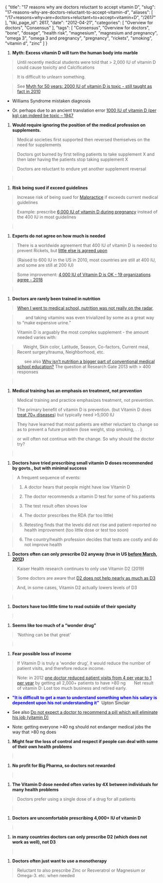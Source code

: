 {
    "title": "17 reasons why are doctors reluctant to accept vitamin D",
    "slug": "17-reasons-why-are-doctors-reluctant-to-accept-vitamin-d",
    "aliases": [
        "/17+reasons+why+are+doctors+reluctant+to+accept+vitamin+D",
        "/2617"
    ],
    "tiki_page_id": 2617,
    "date": "2012-04-21",
    "categories": [
        "Overview for doctors",
        "Consensus"
    ],
    "tags": [
        "Consensus",
        "Overview for doctors",
        "bone",
        "dosage",
        "health risk",
        "magnesium",
        "magnesium and pregnancy",
        "omega 3",
        "omega 3 and pregnancy",
        "pregnancy",
        "rickets",
        "smoking",
        "vitamin d",
        "zinc"
    ]
}


1.  **Myth: Excess vitamin D will turn the human body into marble** 

> Until recently medical students were told that > 2,000 IU of vitamin D could cause toxicity and Calcifications

> It is difficult to unlearn something.

> See [Myth for 50 years: 2000 IU of vitamin D is toxic - still taught as fact in 2010](/posts/myth-for-50-years-2000-iu-of-vitamin-d-is-toxic-still-taught-as-fact-in-2010)

   * Williams Syndrome mistaken diagnosis

   * Or. perhaps due to an ancient translation error [1000 IU of vitamin D (per kg) can indeed be toxic – 1947](/posts/1000-iu-of-vitamin-d-per-kg-can-indeed-be-toxic-1947)

1.  **Would require ignoring the position of the medical profession on supplements.** 

> Medical societies first supported then reversed themselves on the need for supplements

> Doctors got burned by first telling patients to take supplement X and then later having the patients stop taking supplement X

> Doctors are reluctant to endure yet another supplement reversal

> &nbsp;

1.  **Risk being sued if exceed guidelines** 

> Increase risk of being sued for [Malpractice](/tags/malpractice.html) if exceeds current medical guidelines

> Example: prescribe [6,000 IU of vitamin D during pregnancy](/tags/6000-iu-of-vitamin-d-during-pregnancy.html) instead of the 400 IU in most guidelines

> &nbsp;

1.  **Experts do not agree on how much is needed** 

> There is a worldwide agreement that 400 IU of vitamin D is needed to prevent Rickets, but [little else is agreed upon](/tags/little-else-is-agreed-upon.html)

> (Raised to 600 IU in the US in 2010, most countries are still at 400 IU, and some are still at 200 IU)

> Some improvement: [4,000 IU of Vitamin D is OK - 19 organizations agree - 2018](/posts/4000-iu-of-vitamin-d-is-ok-19-organizations-agree-2018)

> &nbsp;

1.  **Doctors are rarely been trained in nutrition** 

> [When I went to medical school, nutrition was not really on the radar](http://www.inforum.com/event/article/id/358757/group/Life/), 

> &nbsp; &nbsp; &nbsp; &nbsp;and taking vitamins was even trivialized by some as a great way to “make expensive urine.”

> Vitamin D is arguably the most complex supplement - the amount needed varies with: 

> &nbsp; &nbsp; &nbsp;Weight, Skin color, Latitude, Season, Co-factors, Current meal, Recent surgery/trauma, Neighborhood, etc.

> &nbsp; &nbsp; &nbsp; see also [Why isn’t nutrition a bigger part of conventional medical school education?](https://www.researchgate.net/post/Why_isnt_nutrition_a_bigger_part_of_conventional_medical_school_education?cp=re65_x_p2&ch=reg&loginT=pYSUqlAw3XImWY0xUdkjwEPXIYCojbcu_-JB78dR2EM%2A&pli=1#view=53480eddd2fd64f47f8b4615) The question at Research Gate 2013 with > 400 responses

> &nbsp;

1.  **Medical training has an emphasis on treatment, not prevention** 

> Medical training and practice emphasizes treatment, not prevention. 

> The primary benefit of vitamin D is prevention. (but Vitamin D does [treat 70+ diseases](/tags/treat-70-diseases.html)) but typically need >5,000 IU

> They have learned that most patients are either reluctant to change so as to prevent a future problem (lose weight, stop smoking, . . ) 

> or will often not continue with the change.  So why should the doctor try?

> &nbsp;

1.  **Doctors have tried prescribing small vitamin D doses recommended by govts., but with minimal success** 

> A frequent sequence of events:

> 1) A doctor hears that people might have low Vitamin D

> 2) The doctor recommends a vitamin D test for some of his patients

> 3) The test result often shows low

> 4) The doctor prescribes the RDA (far too little)

> 5) Retesting finds that the levels did not rise and patient-reported no health improvement (too little dose or test too soon)

> 6) The country/health profession decides that tests are costly and do not improve health

1.  **Doctors often can only prescribe D2 anyway (true in US [before March, 2012](https://www.VitaminDWiki.com/tiki-view_blog_post.php?postId=72))** 

> Kaiser Health research continues to only use Vitamin D2 (2019)

> Some doctors are aware that [D2 does not help nearly as much as D3](/tags/d2-does-not-help-nearly-as-much-as-d3.html)

> And, in some cases, Vitamin D2 actually lowers levels of D3

> &nbsp;

1.  **Doctors have too little time to read outside of their specialty** 

> &nbsp;

1.  **Seems like too much of a “wonder drug”** 

> ‘Nothing can be that great’

> &nbsp; 

1.  **Fear possible loss of income**  

> If Vitamin D is truly a ‘wonder drug’, it would reduce the number of patient visits, and therefore reduce income.

> Note: in 2012 [one doctor reduced patient visits from 4 per year to 1 per year](/posts/dr-who-got-patients-to-vitamin-d-level-of-80-ng) by getting all 2,000+ patients to have  >80 ng &nbsp; &nbsp; &nbsp; Net result of vitamin D: Lost too much business and retired early.

   *  **<span style="color:#00F;">"It is difficult to get a man to understand something when his salary is dependent upon his not understanding it”</span>**  &nbsp;Upton Sinclair

   * See also [Do not expect a doctor to recommend a pill which will eliminate his job (vitamin D) ](/posts/do-not-expect-a-doctor-to-recommend-a-pill-which-will-eliminate-his-job-vitamin-d)

   * Note: getting everyone >40 ng should not endanger medical jobs the way that  >80 ng does

1.  **Might fear the loss of control and respect if people can deal with some of their own health problems** 

> &nbsp;

1.  **No profit for Big Pharma, so doctors not rewarded** 

> &nbsp;

1.  **The Vitamin D dose needed often varies by 4X between individuals for many health problems** 

> Doctors prefer using a single dose of a drug for all patients

> &nbsp;

1.  **Doctors are uncomfortable prescribing 4,000+ IU of vitamin D** 

> &nbsp;

1.  **in many countries doctors can only prescribe D2 (which does not work as well), not D3** 

> &nbsp;

1.  **Doctors often just want to use a monotherapy** 

> Reluctant to also prescribe Zinc or Resveratrol or Magnesium or Omega-3. etc. when needed